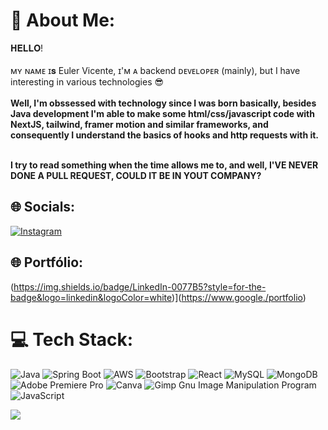 # 💫 About Me:
 𝐇𝐄𝐋𝐋𝐎!<br><br>ᴍʏ ɴᴀᴍᴇ ɪ𝐬 Euler Vicente, ɪ'ᴍ ᴀ backend ᴅᴇᴠᴇʟᴏᴘᴇʀ (mainly), but I have interesting in various technologies 😎
<br><br><strong>Well, I'm obssessed with technology since I was born basically, besides Java development I'm able to make some html/css/javascript code with NextJS, tailwind, framer motion and similar frameworks, and consequently I understand the basics of hooks and http requests with it. </strong>

 <br><strong>I try to read something when the time allows me to, and well, I'VE NEVER DONE A PULL REQUEST, COULD IT BE IN YOUT COMPANY?</strong><br>

## 🌐 Socials:
[![Instagram](https://img.shields.io/badge/LinkedIn-0077B5?style=for-the-badge&logo=linkedin&logoColor=white)](https://www.linkedin.com/in/vicenteeuler/)

## 🌐 Portfólio:
(https://img.shields.io/badge/LinkedIn-0077B5?style=for-the-badge&logo=linkedin&logoColor=white)](https://www.google./portfolio)

# 💻 Tech Stack:
![Java](https://img.shields.io/badge/java-%23ED8B00.svg?style=for-the-badge&logo=java&logoColor=white) ![Spring Boot](https://img.shields.io/badge/Spring%20Boot-6DB33F?style=for-the-badge&logo=spring-boot&logoColor=white) ![AWS](https://img.shields.io/badge/AWS-%23FF9900.svg?style=for-the-badge&logo=amazon-aws&logoColor=white) ![Bootstrap](https://img.shields.io/badge/bootstrap-%23563D7C.svg?style=for-the-badge&logo=bootstrap&logoColor=white)  ![React](https://img.shields.io/badge/react-%2320232a.svg?style=for-the-badge&logo=react&logoColor=%2361DAFB) ![MySQL](https://img.shields.io/badge/mysql-%2300f.svg?style=for-the-badge&logo=mysql&logoColor=white) ![MongoDB](https://img.shields.io/badge/MongoDB-%234ea94b.svg?style=for-the-badge&logo=mongodb&logoColor=white) ![Adobe Premiere Pro](https://img.shields.io/badge/Adobe%20Premiere%20Pro-9999FF.svg?style=for-the-badge&logo=Adobe%20Premiere%20Pro&logoColor=white) ![Canva](https://img.shields.io/badge/Canva-%2300C4CC.svg?style=for-the-badge&logo=Canva&logoColor=white) ![Gimp Gnu Image Manipulation Program](https://img.shields.io/badge/Gimp-657D8B?style=for-the-badge&logo=gimp&logoColor=FFFFFF)
![JavaScript](https://img.shields.io/badge/javascript-%23323330.svg?style=for-the-badge&logo=javascript&logoColor=%23F7DF1E) <br> 


[![](https://visitcount.itsvg.in/api?id=@codewithmuhilan&icon=3&color=1)](https://visitcount.itsvg.in)
